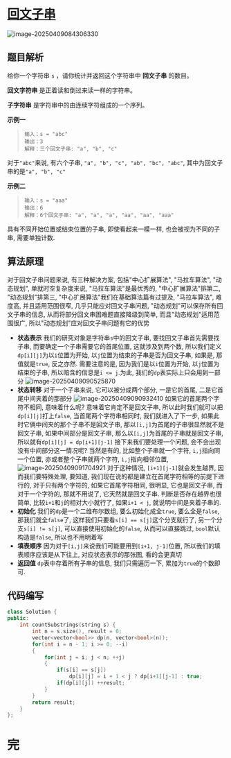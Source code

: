 # [回文子串](https://leetcode.cn/problems/palindromic-substrings)

![image-20250409084306330](https://md-wind.oss-cn-nanjing.aliyuncs.com/md/20250409084306453.png)

## 题目解析

给你一个字符串 `s` ，请你统计并返回这个字符串中 **回文子串** 的数目。

**回文字符串** 是正着读和倒过来读一样的字符串。

**子字符串** 是字符串中的由连续字符组成的一个序列。

**示例一**

>```
>输入：s = "abc"
>输出：3
>解释：三个回文子串: "a", "b", "c"
>```

对于`"abc"`来说, 有六个子串, `"a", "b", "c", "ab", "bc", "abc"`, 其中为回文子串的是`"a", "b", "c"`

**示例二**

>```
>输入：s = "aaa"
>输出：6
>解释：6个回文子串: "a", "a", "a", "aa", "aa", "aaa"
>```

具有不同开始位置或结束位置的子串, 即使看起来一模一样, 也会被视为不同的子串, 需要单独计数.

## 算法原理

对于回文子串问题来说, 有三种解决方案, 包括"中心扩展算法", "马拉车算法", "动态规划", 单就时空复杂度来说, "马拉车算法"是最优秀的, "中心扩展算法"排第二, "动态规划"排第三, "中心扩展算法"我们在基础算法篇有过提及, "马拉车算法", 难度高, 并且适用范围很窄, 几乎只能应对回文子串问题, "动态规划"可以保存所有回文子串的信息, 从而将部分回文串困难题直接降级到简单, 而且"动态规划"适用范围很广, 所以"动态规划"应对回文子串问题有它的优势

- **状态表示**
  我们的研究对象是字符串`s`中的回文子串, 要找回文子串首先需要找子串, 而要确定一个子串需要它的首尾位置, 这就涉及到两个数, 所以我们定义`dp[i][j]`为以`i`位置为开始, 以`j`位置为结束的子串是否为回文子串, 如果是, 那值就是`true`, 反之亦然. 需要注意的是, 因为我们是以`i`位置为开始, 以`j`位置为结束的子串, 所以暗含的信息是`i <= j`.为此, 我们的`dp`表实际上只会用到一部分
  ![image-20250409090525870](https://md-wind.oss-cn-nanjing.aliyuncs.com/md/20250409090525976.png)
- **状态转移**
  对于一个子串来说, 它可以被分成两个部分, 一是它的首尾, 二是它首尾中间夹着的那部分
  ![image-20250409090932410](https://md-wind.oss-cn-nanjing.aliyuncs.com/md/20250409090932473.png)
  如果它的首尾两个字符不相同, 意味着什么呢? 意味着它肯定不是回文子串, 所以此时我们就可以把`dp[i][j]`打上`false`, 当首尾两个字符串相同时, 我们就进入了下一步, 如果此时它俩中间夹的那个子串不是回文子串, 那以`[i,j]`为首尾的子串很显然就不是回文子串, 如果中间部分是回文子串, 那么以`[i,j]`为首尾的子串就是回文子串, 所以就有`dp[i][j] = dp[i+1][j-1]`
  接下来我们要处理一个问题, 会不会出现没有中间部分这一情况呢? 当然是有的, 比如整个子串就一个字符, `i,j`指向同一个位置, 亦或者整个子串就两个字符, `i,j`指向相邻位置, 
  ![image-20250409091704921](https://md-wind.oss-cn-nanjing.aliyuncs.com/md/20250409091704997.png)
  对于这种情况, `[i+1][j-1]`就会发生越界, 因而我们要特殊处理, 要知道, 我们现在说的都是建立在首尾字符相等的前提下进行的, 对于只有两个字符的, 如果它首尾字符相同, 很明显, 它也是回文子串, 而对于一个字符的, 那就不用说了, 它天然就是回文子串.
  判断是否存在越界也很简单, 比较`i+1`和`j`的相对大小就行了, 如果`i+1 < j`, 就说明中间是夹着子串的.
- **初始化**
  我们的`dp`是一个二维布尔数组, 要么初始化成全`true`, 要么全是`false`, 那我们就全`false`了, 这样我们只要看`s[i] == s[j]`这个分支就行了, 另一个分支`s[i] != s[j]`, 可以直接使用初始化的`false`, 从而可以直接跳过, `bool`默认构造是`false`, 所以也不用明着写
- **填表顺序**
  因为对于`[i,j]`来说我们可能要用到`[i+1, j-1]`位置, 所以我们的填表顺序应该是从下往上, 对应状态表示的那张图, 看的会更真切
- **返回值**
  `dp`表中存着所有子串的信息, 我们只需遍历一下, 累加为`true`的个数即可.

## 代码编写

```cpp
class Solution {
public:
    int countSubstrings(string s) {
        int n = s.size(), result = 0;
        vector<vector<bool>> dp(n, vector<bool>(n));
        for(int i = n - 1; i >= 0; --i)
        {
            for(int j = i; j < n; ++j)
            {
                if(s[i] == s[j])
                    dp[i][j] = i + 1 < j ? dp[i+1][j-1] : true;
                if(dp[i][j]) ++result;
            }
        }
        return result;
    }
};
```

# 完